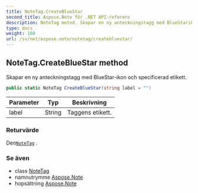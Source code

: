 ```yaml
---
title: NoteTag.CreateBlueStar
second_title: Aspose.Note för .NET API-referens
description: NoteTag metod. Skapar en ny anteckningstagg med BlueStarikon och specificerad etikett.
type: docs
weight: 160
url: /sv/net/aspose.note/notetag/createbluestar/
---
```

## NoteTag.CreateBlueStar method

Skapar en ny anteckningstagg med BlueStar-ikon och specificerad etikett.

```csharp
public static NoteTag CreateBlueStar(string label = "")
```

| Parameter | Typ | Beskrivning |
| --- | --- | --- |
| label | String | Taggens etikett. |

### Returvärde

Den[`NoteTag`](../) .

### Se även

* class [NoteTag](../)
* namnutrymme [Aspose.Note](../../notetag/)
* hopsättning [Aspose.Note](../../../)


